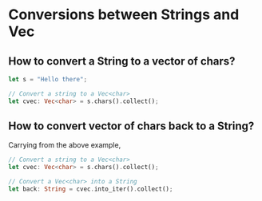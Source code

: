# Conversions between Strings and Vec<char>

## How to convert a String to a vector of chars?

```rust
let s = "Hello there";

// Convert a string to a Vec<char>
let cvec: Vec<char> = s.chars().collect();
```

## How to convert vector of chars back to a String?

Carrying from the above example,
```rust
// Convert a string to a Vec<char>
let cvec: Vec<char> = s.chars().collect();

// Convert a Vec<char> into a String
let back: String = cvec.into_iter().collect();
```
